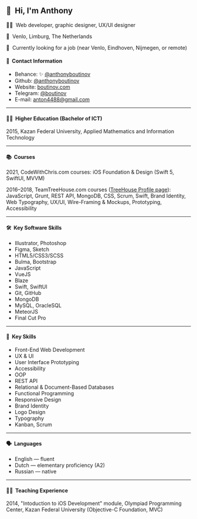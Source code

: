 ## 👋  Hi, I'm Anthony

👨‍💻  Web developer, graphic designer, UX/UI designer

📍  Venlo, Limburg, The Netherlands

👀  Currently looking for a job (near Venlo, Eindhoven, Nijmegen, or remote)

#### 📇  Contact Information

- Behance: ✨ <a href="https://www.behance.net/anthonyboutinov">@anthonyboutinov</a>
- Github: <a href="https://github.com/anthonyboutinov">@anthonyboutinov</a>
- Website: <a href="https://boutinov.com">boutinov.com</a>
- Telegram: <a href="https://t.me/boutinov">@boutinov</a>
- E-mail: <a href="mailto:anton4488@gmail.com">anton4488@gmail.com</a>
<!-- - WhatsApp: <a href="https://wa.me/31626191937">+31 6 26 1919 37</a> -->

---

#### 👨‍🎓  Higher Education (Bachelor of ICT)

2015, Kazan Federal University, Applied Mathematics and Information Technology

---

#### 📚  Courses

2021, CodeWithChris.com courses: iOS Foundation & Design (Swift 5, SwiftUI, MVVM)

2016–2018, TeamTreeHouse.com courses (<a href="https://teamtreehouse.com/anthonyboutinov">TreeHouse Profile page</a>): JavaScript, Grunt, REST API, MongoDB, CSS, Scrum, Swift, Brand Identity, Web Typography, UX/UI, Wire-Framing & Mockups, Prototyping, Accessibility

---

#### 🛠  Key Software Skills

- Illustrator, Photoshop
- Figma, Sketch
- HTML5/CSS3/SCSS
- Bulma, Bootstrap
- JavaScript	
- VueJS
- Blaze
- Swift, SwiftUI
- Git, GitHub
- MongoDB
- MySQL, OracleSQL
- MeteorJS
- Final Cut Pro

---

#### 🧠  Key Skills

- Front-End Web Development
- UX & UI
- User Interface Prototyping 
- Accessibility
- OOP
- REST API
- Relational & Document-Based Databases
- Functional Programming
- Responsive Design 
- Brand Identity
- Logo Design
- Typography
- Kanban, Scrum

---

#### 🗣  Languages

- English — fluent
- Dutch — elementary proficiency (A2)
- Russian — native

---

#### 👨‍🏫  Teaching Experience

2014, "Intoduction to iOS Development" module, Olympiad Programming Center, Kazan Federal University (Objective-C Foundation, MVC)
